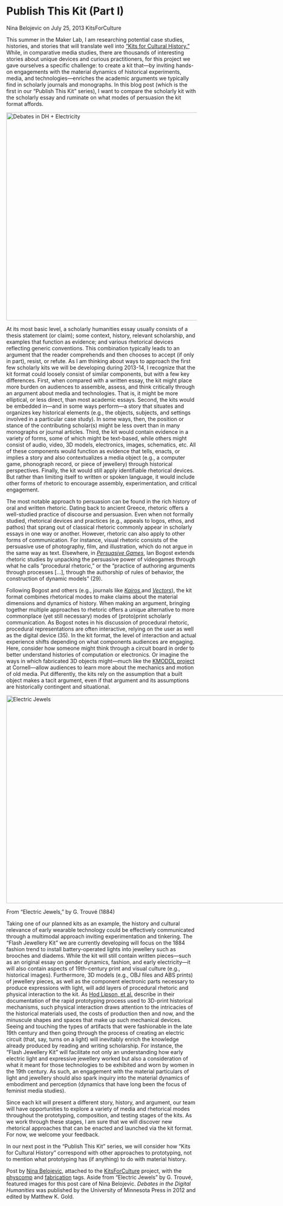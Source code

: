 # Publish This Kit (Part I)
Nina Belojevic on July 25, 2013   KitsForCulture 

<p>This summer in the Maker Lab, I am researching potential case studies, histories, and stories that will translate well into <a title="learn more" href="http://maker.uvic.ca/kitsposter/">&#8220;Kits for Cultural History.&#8221;</a> While, in comparative media studies, there are thousands of interesting stories about unique devices and curious practitioners, for this project we gave ourselves a specific challenge: to create a kit that&#8212;by inviting hands-on engagements with the material dynamics of historical experiments, media, and technologies&#8212;enriches the academic arguments we typically find in scholarly journals and monographs. In this blog post (which is the first in our &#8220;Publish This Kit&#8221; series), I want to compare the scholarly kit with the scholarly essay and ruminate on what modes of persuasion the kit format affords.</p>
<p><a href="http://maker.uvic.ca/wp-content/uploads/2013/07/kit2.jpg"><img class="alignnone size-full wp-image-3282" alt="Debates in DH + Electricity" src="http://maker.uvic.ca/wp-content/uploads/2013/07/kit2.jpg" width="1150" height="550" /></a></p>
<p>At its most basic level, a scholarly humanities essay usually consists of a thesis statement (or claim); some context, history, relevant scholarship, and examples that function as evidence; and various rhetorical devices reflecting generic conventions. This combination typically leads to an argument that the reader comprehends and then chooses to accept (if only in part), resist, or refute. As I am thinking about ways to approach the first few scholarly kits we will be developing during 2013-14, I recognize that the kit format could loosely consist of similar components, but with a few key differences. First, when compared with a written essay, the kit might <span class="pullquote">place more burden on audiences to assemble, assess, and think critically through an argument</span> about media and technologies. That is, it might be more elliptical, or less direct, than most academic essays. Second, the kits would be embedded in&#8212;and in some ways perform&#8212;a story that situates and organizes key historical elements (e.g., the objects, subjects, and settings involved in a particular case study). In some ways, then, the position or stance of the contributing scholar(s) might be less overt than in many monographs or journal articles. Third, the kit would contain evidence in a variety of forms, some of which might be text-based, while others might consist of audio, video, 3D models, electronics, images, schematics, etc. All of these components would function as evidence that tells, enacts, or implies a story and also contextualizes a media object (e.g., a computer game, phonograph record, or piece of jewellery) through historical perspectives. Finally, the kit would still apply identifiable rhetorical devices. But rather than limiting itself to written or spoken language, it would include other forms of rhetoric to encourage assembly, experimentation, and critical engagement.</p>
<p>The most notable approach to persuasion can be found in the rich history of oral and written rhetoric. Dating back to ancient Greece, rhetoric offers a well-studied practice of discourse and persuasion. Even when not formally studied, rhetorical devices and practices (e.g., appeals to logos, ethos, and pathos) that sprang out of classical rhetoric commonly appear in scholarly essays in one way or another. However, rhetoric can also apply to other forms of communication. For instance, visual rhetoric consists of the persuasive use of photography, film, and illustration, which do not argue in the same way as text. Elsewhere, in <a title="learn more" href="http://mitpress.mit.edu/books/persuasive-games" target="_blank"><em>Persuasive Games</em></a>, Ian Bogost extends rhetoric studies by unpacking the persuasive power of videogames through what he calls &#8220;procedural rhetoric,&#8221; or the &#8220;practice of authoring arguments through processes […], through the authorship of rules of behavior, the construction of dynamic models&#8221; (29).</p>
<p>Following Bogost and others (e.g., journals like <a title="learn more" href="http://kairos.technorhetoric.net/" target="_blank"><em>Kairos </em></a>and <a title="learn more" href="http://vectors.usc.edu/journal/index.php?page=Introduction" target="_blank"><em>Vectors</em></a>), <span class="pullquote">the kit format combines rhetorical modes to make claims about the material dimensions and dynamics of history</span>. When making an argument, bringing together multiple approaches to rhetoric offers a unique alternative to more commonplace (yet still necessary) modes of (proto)print scholarly communication. As Bogost notes in his discussion of procedural rhetoric, procedural representations are often interactive, relying on the user as well as the digital device (35). In the kit format, the level of interaction and actual experience shifts depending on what components audiences are engaging. Here, consider how someone might think through a circuit board in order to better understand histories of computation or electronics. Or imagine the ways in which fabricated 3D objects might&#8212;much like the <a title="learn more" href="http://kmoddl.library.cornell.edu/" target="_blank">KMODDL project</a> at Cornell&#8212;allow audiences to learn more about the mechanics and motion of old media. Put differently, the kits rely on the assumption that a built object makes a tacit argument, even if that argument and its assumptions are historically contingent and situational.</p>
<div id="attachment_3281" class="wp-caption alignnone" style="width: 1160px"><a href="http://maker.uvic.ca/wp-content/uploads/2013/07/electricJewels.jpg"><img class="size-full wp-image-3281" alt="Electric Jewels " src="http://maker.uvic.ca/wp-content/uploads/2013/07/electricJewels.jpg" width="1150" height="550" /></a><p class="wp-caption-text">From &#8220;Electric Jewels,&#8221; by G. Trouvé (1884)</p></div>
<p>Taking one of our planned kits as an example, the history and cultural relevance of early wearable technology could be effectively communicated through a multimodal approach inviting experimentation and tinkering. The &#8220;Flash Jewellery Kit&#8221; we are currently developing will focus on <span class="pullquote">the 1884 fashion trend to install battery-operated lights into jewellery such as brooches and diadems</span>. While the kit will still contain written pieces&#8212;such as an original essay on gender dynamics, fashion, and early electricity&#8212;it will also contain aspects of 19th-century print and visual culture (e.g., historical images). Furthermore, 3D models (e.g., OBJ files and ABS prints) of jewellery pieces, as well as the component electronic parts necessary to produce expressions with light, will add layers of procedural rhetoric and physical interaction to the kit. As <a title="learn more" href="http://ecommons.library.cornell.edu/bitstream/1813/2715/1/2003-6.pdf" target="_blank">Hod Lipson, et al.</a> describe in their documentation of the rapid prototyping process used to 3D-print historical mechanisms, such physical interaction draws attention to the intricacies of the historical materials used, the costs of production then and now, and the minuscule shapes and spaces that make up such mechanical devices. Seeing and touching the types of artifacts that were fashionable in the late 19th century and then going through the process of creating an electric circuit (that, say, turns on a light) will inevitably enrich the knowledge already produced by reading and writing scholarship. For instance, the &#8220;Flash Jewellery Kit&#8221; will facilitate not only an understanding how early electric light and expressive jewellery worked but also a consideration of what it meant for those technologies to be exhibited and worn by women in the 19th century. As such, an engagement with the material particulars of light and jewellery should also spark inquiry into the material dynamics of embodiment and perception (dynamics that have long been the focus of feminist media studies).</p>
<p>Since each kit will present a different story, history, and argument, our team will have opportunities to explore a variety of media and rhetorical modes throughout the prototyping, composition, and testing stages of the kits. As we work through these stages, I am sure that we will discover new rhetorical approaches that can be enacted and launched via the kit format. For now, we welcome your feedback.</p>
<p>In our next post in the &#8220;Publish This Kit&#8221; series, we will consider how &#8220;Kits for Cultural History&#8221; correspond with other approaches to prototyping, not to mention what prototyping has (if anything) to do with material history.</p>
<p>Post by <a title="learn more" href="http://maker.uvic.ca/author/nbelojevic/">Nina Belojevic</a>, attached to the <a title="learn more" href="http://maker.uvic.ca/category/kits">KitsForCulture</a> project, with the <a title="learn more" href="http://maker.uvic.ca/tag/physcomp/">physcomp</a> and <a title="learn more" href="http://maker.uvic.ca/tag/fabrication">fabrication</a> tags. Aside from &#8220;Electric Jewels&#8221; by G. Trouvé, featured images for this post care of Nina Belojevic. <em>Debates in the Digital Humanities</em> was published by the University of Minnesota Press in 2012 and edited by Matthew K. Gold.</p>
